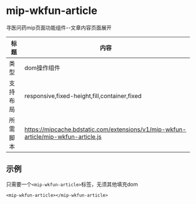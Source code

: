 # mip-wkfun-article

寻医问药mip页面功能组件--文章内容页面展开

标题|内容
----|----
类型|dom操作组件
支持布局|responsive,fixed-height,fill,container,fixed
所需脚本|https://mipcache.bdstatic.com/extensions/v1/mip-wkfun-article/mip-wkfun-article.js

## 示例

只需要一个`<mip-wkfun-article>`标签，无须其他填充dom

```
<mip-wkfun-article></mip-wkfun-article>
```
